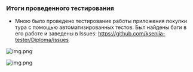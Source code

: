 ### Итоги проведенного тестирования

* Мною было проведено тестирование работы приложения покупки
  тура с помощью автоматизированных тестов. Был найдены баги в его
  работе и заведены в Issues: https://github.com/kseniia-tester/Diploma/issues
  
  
  


![img.png](../../../../img.png)

![img.png](img.png)

